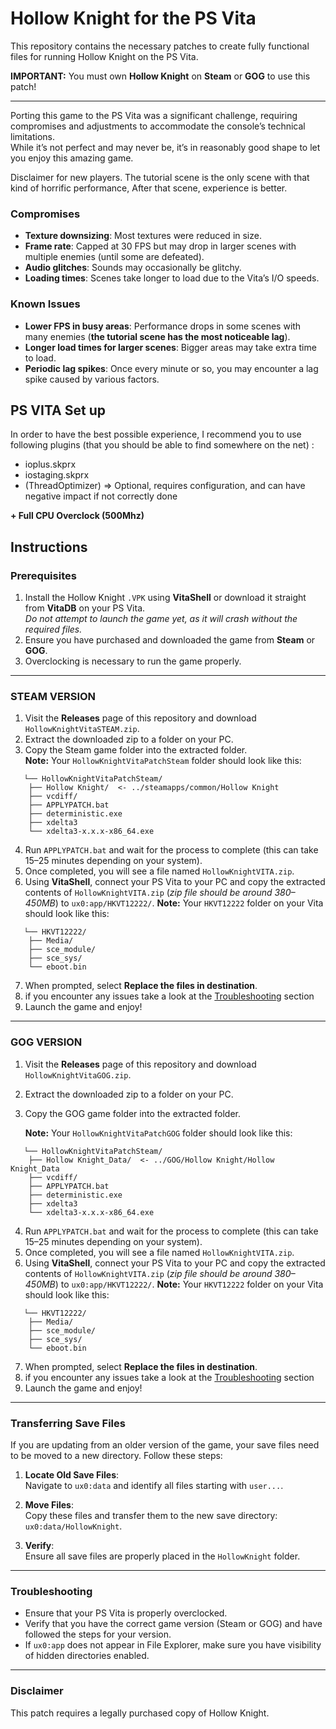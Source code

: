 # Hollow Knight for the PS Vita
This repository contains the necessary patches to create fully functional files for running Hollow Knight on the PS Vita.

**IMPORTANT:** You must own **Hollow Knight** on **Steam** or **GOG** to use this patch!  

---
Porting this game to the PS Vita was a significant challenge, requiring compromises and adjustments to accommodate the console’s technical limitations.  
While it’s not perfect and may never be, it’s in reasonably good shape to let you enjoy this amazing game.  

Disclaimer for new players. The tutorial scene is the only scene with that kind of horrific performance, After that scene, experience is better.

### Compromises  

- **Texture downsizing**: Most textures were reduced in size.  
- **Frame rate**: Capped at 30 FPS but may drop in larger scenes with multiple enemies (until some are defeated).  
- **Audio glitches**: Sounds may occasionally be glitchy.  
- **Loading times**: Scenes take longer to load due to the Vita’s I/O speeds.  

### Known Issues  

- **Lower FPS in busy areas**: Performance drops in some scenes with many enemies (**the tutorial scene has the most noticeable lag**).  
- **Longer load times for larger scenes**: Bigger areas may take extra time to load.  
- **Periodic lag spikes**: Once every minute or so, you may encounter a lag spike caused by various factors.  

## PS VITA Set up

In order to have the best possible experience, I recommend you to use following plugins (that you should be able to find somewhere on the net) :
- ioplus.skprx
- iostaging.skprx
- (ThreadOptimizer) => Optional, requires configuration, and can have negative impact if not correctly done

**+ Full CPU Overclock (500Mhz)**


## Instructions

### Prerequisites
1. Install the Hollow Knight `.VPK` using **VitaShell** or download it straight from **VitaDB** on your PS Vita.  
   *Do not attempt to launch the game yet, as it will crash without the required files.*
2. Ensure you have purchased and downloaded the game from **Steam** or **GOG**.
3. Overclocking is necessary to run the game properly.

---

### STEAM VERSION
1. Visit the **Releases** page of this repository and download `HollowKnightVitaSTEAM.zip`.
2. Extract the downloaded zip to a folder on your PC.
3. Copy the Steam game folder into the extracted folder.  
   **Note:** Your `HollowKnightVitaPatchSteam` folder should look like this:
```
   └── HollowKnightVitaPatchSteam/
    ├── Hollow Knight/  <- ../steamapps/common/Hollow Knight
    ├── vcdiff/
    ├── APPLYPATCH.bat
    ├── deterministic.exe
    ├── xdelta3
    └── xdelta3-x.x.x-x86_64.exe
```
4. Run `APPLYPATCH.bat` and wait for the process to complete (this can take 15–25 minutes depending on your system).
5. Once completed, you will see a file named `HollowKnightVITA.zip`.
6. Using **VitaShell**, connect your PS Vita to your PC and copy the extracted contents of `HollowKnightVITA.zip` (_zip file should be around 380–450MB_) to `ux0:app/HKVT12222/`.
   **Note:** Your `HKVT12222` folder on your Vita should look like this:
```
   └── HKVT12222/
    ├── Media/
    ├── sce_module/
    ├── sce_sys/
    └── eboot.bin
```
7. When prompted, select **Replace the files in destination**.
8. if you encounter any issues take a look at the [Troubleshooting](#troubleshooting) section
9. Launch the game and enjoy!

---

### GOG VERSION
1. Visit the **Releases** page of this repository and download `HollowKnightVitaGOG.zip`.
2. Extract the downloaded zip to a folder on your PC.
3. Copy the GOG game folder into the extracted folder.  

   **Note:** Your `HollowKnightVitaPatchGOG` folder should look like this:
```
   └── HollowKnightVitaPatchSteam/
    ├── Hollow Knight_Data/  <- ../GOG/Hollow Knight/Hollow Knight_Data
    ├── vcdiff/
    ├── APPLYPATCH.bat
    ├── deterministic.exe
    ├── xdelta3
    └── xdelta3-x.x.x-x86_64.exe
```
4. Run `APPLYPATCH.bat` and wait for the process to complete (this can take 15–25 minutes depending on your system).
5. Once completed, you will see a file named `HollowKnightVITA.zip`.
6. Using **VitaShell**, connect your PS Vita to your PC and copy the extracted contents of `HollowKnightVITA.zip` (_zip file should be around 380–450MB_) to `ux0:app/HKVT12222/`.
   **Note:** Your `HKVT12222` folder on your Vita should look like this:
```
   └── HKVT12222/
    ├── Media/
    ├── sce_module/
    ├── sce_sys/
    └── eboot.bin
```
7. When prompted, select **Replace the files in destination**.
8. if you encounter any issues take a look at the [Troubleshooting](#troubleshooting) section
9. Launch the game and enjoy!

---

### Transferring Save Files
If you are updating from an older version of the game, your save files need to be moved to a new directory. Follow these steps:

1. **Locate Old Save Files**:  
   Navigate to `ux0:data` and identify all files starting with `user...`.

2. **Move Files**:  
   Copy these files and transfer them to the new save directory:  
   `ux0:data/HollowKnight`.

3. **Verify**:  
   Ensure all save files are properly placed in the `HollowKnight` folder.

---

### Troubleshooting
- Ensure that your PS Vita is properly overclocked.  
- Verify that you have the correct game version (Steam or GOG) and have followed the steps for your version.
- If `ux0:app` does not appear in File Explorer, make sure you have visibility of hidden directories enabled.

---

### Disclaimer
This patch requires a legally purchased copy of Hollow Knight.

